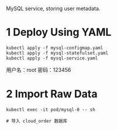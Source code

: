 MySQL service, storing user metadata.

# 1 Deploy Using YAML
```shell
kubectl apply -f mysql-configmap.yaml
kubectl apply -f mysql-statefulset.yaml
kubectl apply -f mysql-service.yaml
```

用户名：root
密码：123456

# 2 Import Raw Data
```shell
kubectl exec -it pod/mysql-0 -- sh

# 导入 cloud_order 数据库
```